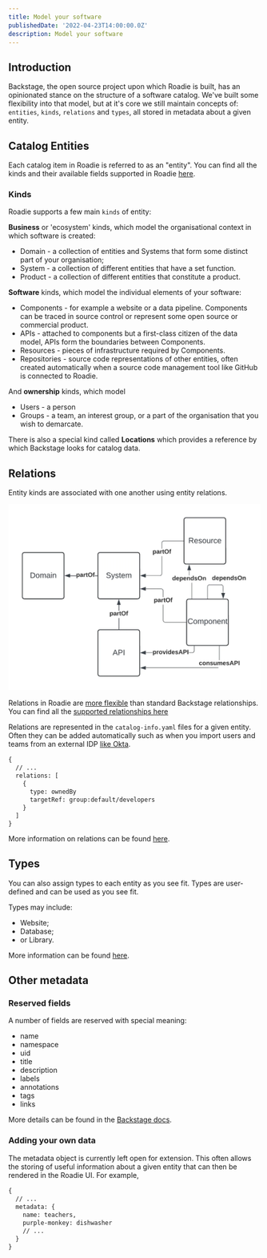 ```yaml
---
title: Model your software
publishedDate: '2022-04-23T14:00:00.0Z'
description: Model your software
---
```


## Introduction

Backstage, the open source project upon which Roadie is built, has an opinionated stance on the structure of a software catalog. We've built some flexibility into that model, but at it's core we still maintain concepts of: `entities`, `kinds`, `relations` and `types`, all stored in metadata about a given entity.

## Catalog Entities

Each catalog item in Roadie is referred to as an "entity". You can find all the kinds and their available fields supported in Roadie [here](../../catalog/modeling-entities).

### Kinds

Roadie supports a few main `kinds` of entity:

**Business** or 'ecosystem' kinds, which model the organisational context in which software is created:

- Domain - a collection of entities and Systems that form some distinct part of your organisation;
- System - a collection of different entities that have a set function.
- Product - a collection of different entities that constitute a product.

**Software** kinds, which model the individual elements of your software:

- Components - for example a website or a data pipeline. Components can be traced in source control or represent some open source or commercial product.
- APIs - attached to components but a first-class citizen of the data model, APIs form the boundaries between Components.
- Resources - pieces of infrastructure required by Components.
- Repositories - source code representations of other entities, often created automatically when a source code management tool like GitHub is connected to Roadie.

And **ownership** kinds, which model

- Users - a person
- Groups - a team, an interest group, or a part of the organisation that you wish to demarcate.

There is also a special kind called **Locations** which provides a reference by which Backstage looks for catalog data.

## Relations

Entity kinds are associated with one another using entity relations.

![System Model](./system-model.webp)

Relations in Roadie are [more flexible](../../catalog/showing-dependencies) than standard Backstage relationships. You can find all the [supported relationships here](../../catalog/showing-dependencies)

Relations are represented in the `catalog-info.yaml` files for a given entity. Often they can be added automatically such as when you import users and teams from an external IDP [like Okta](../../integrations/okta).

```
{
  // ...
  relations: [
    {
      type: ownedBy
      targetRef: group:default/developers
    }
  ]
}
```

More information on relations can be found [here](../../catalog/showing-dependencies).

## Types

You can also assign types to each entity as you see fit. Types are user-defined and can be used as you see fit.

Types may include:

- Website;
- Database;
- or Library.

More information can be found [here](../../catalog/modeling-entities).

## Other metadata

### Reserved fields

A number of fields are reserved with special meaning:

- name
- namespace
- uid
- title
- description
- labels
- annotations
- tags
- links

More details can be found in the [Backstage docs](https://backstage.io/docs/features/software-catalog/descriptor-format/#common-to-all-kinds-the-metadata).

### Adding your own data

The metadata object is currently left open for extension. This often allows the storing of useful information about a given entity that can then be rendered in the Roadie UI. For example,

```
{
  // ...
  metadata: {
    name: teachers,
    purple-monkey: dishwasher
    // ...
  }
}
```
